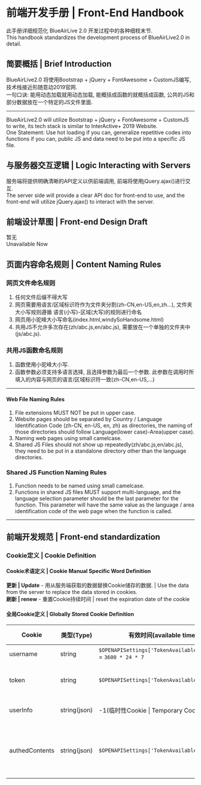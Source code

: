 # 前端开发手册 \| Front-End Handbook
此手册详细规范化 BlueAirLive 2.0 开发过程中的各种细枝末节.  
This handbook standardizes the development process of BlueAirLive2.0 in detail.  

## 简要概括 \| Brief Introduction
BlueAirLive2.0 将使用Bootstrap + jQuery + FontAwesome + CustomJS编写, 技术栈接近形随意动2019官网.  
一句口诀: 能用动态加载就用动态加载, 能概括成函数的就概括成函数, 公共的JS和部分数据放在一个特定的JS文件里面.  

---

BlueAirLive2.0 will utilize Bootstrap + jQuery + FontAwesome + CustomJS to write, its tech stack is similar to InterActive+ 2019 Website.  
One Statement: Use hot loading if you can, generalize repetitive codes into functions if you can, public JS and data need to be put into a specific JS file.  

## 与服务器交互逻辑 \| Logic Interacting with Servers
服务端将提供明确清晰的API定义以供前端调用, 前端将使用jQuery.ajax()进行交互.  
The server side will provide a clear API doc for front-end to use, and the front-end will utilize jQuery.ajax() to interact with the server.  

## 前端设计草图 \| Front-end Design Draft
暂无  
Unavailable Now  

## 页面内容命名规则 \| Content Naming Rules
### 网页文件命名规则
1. 任何文件后缀不得大写
2. 网页需要用语言/区域标识符作为文件夹分割(zh-CN,en-US,en,zh...), 文件夹大小写规则遵循 语言(小写)-区域(大写)的规则进行命名
3. 网页用小驼峰大小写命名(index.html,windySoHandsome.html)
4. 共用JS不允许多次存在(zh/abc.js,en/abc.js), 需要放在一个单独的文件夹中(js/abc.js).
### 共用JS函数命名规则
1. 函数使用小驼峰大小写.
2. 函数参数必须支持多语言选择, 且选择参数为最后一个参数. 此参数在调用时所填入的内容与网页的语言/区域标识符一致(zh-CN,en-US,...)

---

#### Web File Naming Rules
1. File extensions MUST NOT be put in upper case.
2. Website pages should be separated by Country / Language Identification Code (zh-CN, en-US, en, zh) as directories, the naming of those directories should follow Language(lower case)-Area(upper case).
3. Naming web pages using small camelcase.
4. Shared JS Files should not show up repeatedly(zh/abc.js,en/abc.js), they need to be put in a standalone directory other than the language directories.
### Shared JS Function Naming Rules
1. Function needs to be named using small camelcase.
2. Functions in shared JS files MUST support multi-language, and the language selection parameter should be the last parameter for the function. This parameter will have the same value as the language / area identification code of the web page when the function is called.

---

## 前端开发规范 \| Front-end standardization
### Cookie定义 \| Cookie Definition

#### Cookie术语定义 \| Cookie Manual Specific Word Definition
**更新 \| Update** - 用从服务端获取的数据替换Cookie储存的数据. \| Use the data from the server to replace the data stored in cookies.  
**刷新 \| renew** - 重置Cookie持续时间 \| reset the expiration date of the cookie  

#### 全局Cookie定义 \| Globally Stored Cookie Definition

|Cookie|类型(Type)|有效时间(available time)|详细信息(Description)|注解(Note)|属性(Property)|
|-|-|-|-|-|-|
|username|string|`$OPENAPISettings['TokenAvailableDuration']` = `3600 * 24 * 7`|用户名(Username)|跟随Token更新(Renewed following token)|HTTPOnly|
|token|string|`$OPENAPISettings['TokenAvailableDuration']`|登录Token(Login Credential)|此Token可以在被检查时刷新, 是否刷新取决于服务端设置. It can be renewed when checking token, depends on `$OPENAPISettings['RenewAPPTokenWhenChecking']`|HTTPOnly|
|userInfo|string(json)|-1(临时性Cookie \| Temporary Cookie)|用户详细信息(User Detailed Info)|每次都会被更新:-) \| It gets updated everytime :-)|HTTPOnly|
|authedContents|string(json)|`$OPENAPISettings['TokenAvailableDuration']`|用户授权信息(User Auth Info)|每次登录和授权应用时得到更新(Updated everytime when logging in or authing apps), 且跟随token刷新+更新(and also renewed & updated when token is renewed), 另外每次授权应用后都在本地更新(Everytime user authed an app, it gets updated locally)|HTTPOnly|